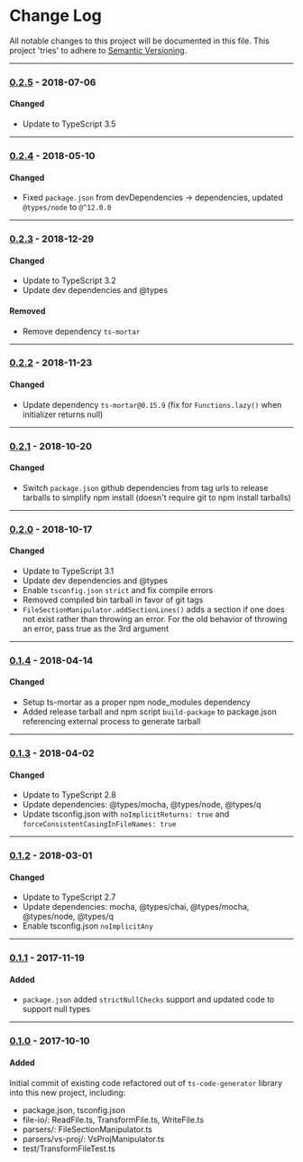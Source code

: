 ﻿# Change Log
All notable changes to this project will be documented in this file.
This project 'tries' to adhere to [Semantic Versioning](http://semver.org/).


--------
### [0.2.5](N/A) - 2018-07-06
#### Changed
* Update to TypeScript 3.5


--------
### [0.2.4](https://github.com/TeamworkGuy2/ts-file-io/commit/3c4698e7d8cacc868a7c897376c1fac89b89211b) - 2018-05-10
#### Changed
* Fixed `package.json` from devDependencies -> dependencies, updated `@types/node` to `@^12.0.0`


--------
### [0.2.3](https://github.com/TeamworkGuy2/ts-file-io/commit/e5323d5575d6b46777169a32944aa1741947495a) - 2018-12-29
#### Changed
* Update to TypeScript 3.2
* Update dev dependencies and @types

#### Removed
* Remove dependency `ts-mortar`


--------
### [0.2.2](https://github.com/TeamworkGuy2/ts-file-io/commit/2e85fb0869f0f2ae2bdc8440f8ef2a580fb86362) - 2018-11-23
#### Changed
* Update dependency `ts-mortar@0.15.9` (fix for `Functions.lazy()` when initializer returns null)


--------
### [0.2.1](N/A) - 2018-10-20
#### Changed
* Switch `package.json` github dependencies from tag urls to release tarballs to simplify npm install (doesn't require git to npm install tarballs)


--------
### [0.2.0](https://github.com/TeamworkGuy2/ts-file-io/commit/428d9c2d02dd491e55dcdafa984cd9d733ed62ce) - 2018-10-17
#### Changed
* Update to TypeScript 3.1
* Update dev dependencies and @types
* Enable `tsconfig.json` `strict` and fix compile errors
* Removed compiled bin tarball in favor of git tags
* `FileSectionManipulator.addSectionLines()` adds a section if one does not exist rather than throwing an error.  For the old behavior of throwing an error, pass true as the 3rd argument


--------
### [0.1.4](https://github.com/TeamworkGuy2/ts-file-io/commit/8f4759f57920c63c28d47bd5d0f395e2336a2422) - 2018-04-14
#### Changed
* Setup ts-mortar as a proper npm node_modules dependency
* Added release tarball and npm script `build-package` to package.json referencing external process to generate tarball


--------
### [0.1.3](https://github.com/TeamworkGuy2/ts-file-io/commit/6aa9186dee829ec8a3c751f4d4aadad9985c1080) - 2018-04-02
#### Changed
* Update to TypeScript 2.8
* Update dependencies: @types/mocha, @types/node, @types/q
* Update tsconfig.json with `noImplicitReturns: true` and `forceConsistentCasingInFileNames: true`


--------
### [0.1.2](https://github.com/TeamworkGuy2/ts-file-io/commit/c79419f77f8bf2014339408142ff8bf23d463570) - 2018-03-01
#### Changed
* Update to TypeScript 2.7
* Update dependencies: mocha, @types/chai, @types/mocha, @types/node, @types/q
* Enable tsconfig.json `noImplicitAny`


--------
### [0.1.1](N/A) - 2017-11-19
#### Added
* `package.json` added `strictNullChecks` support and updated code to support null types


--------
### [0.1.0](https://github.com/TeamworkGuy2/ts-file-io/commit/09dd4f111766466feb526327123544847ebcb79c) - 2017-10-10
#### Added
Initial commit of existing code refactored out of `ts-code-generator` library into this new project, including:
* package.json, tsconfig.json
* file-io/: ReadFile.ts, TransformFile.ts, WriteFile.ts
* parsers/: FileSectionManipulator.ts
* parsers/vs-proj/: VsProjManipulator.ts
* test/TransformFileTest.ts